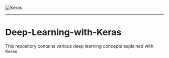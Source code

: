 ![Keras](https://encrypted-tbn0.gstatic.com/images?q=tbn:ANd9GcR8v4bpXcJ2A4NsMyQsawb9jTT7fV00WJ8ZZcqhPb6g4_rkH17Y&s)
             
--------------------------------------------------------------------------------             

# Deep-Learning-with-Keras
This repository contains various deep learning concepts explained with Keras
